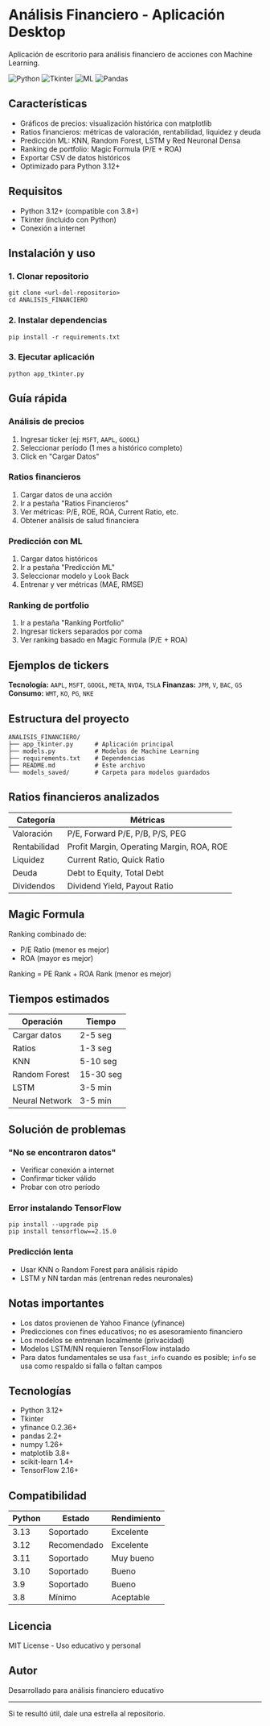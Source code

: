 # Análisis Financiero - Aplicación Desktop

Aplicación de escritorio para análisis financiero de acciones con Machine Learning.

![Python](https://img.shields.io/badge/Python-3.12+-blue.svg)
![Tkinter](https://img.shields.io/badge/GUI-Tkinter-green.svg)
![ML](https://img.shields.io/badge/ML-TensorFlow-orange.svg)
![Pandas](https://img.shields.io/badge/pandas-2.2+-150458.svg)

## Características

- Gráficos de precios: visualización histórica con matplotlib
- Ratios financieros: métricas de valoración, rentabilidad, liquidez y deuda
- Predicción ML: KNN, Random Forest, LSTM y Red Neuronal Densa
- Ranking de portfolio: Magic Formula (P/E + ROA)
- Exportar CSV de datos históricos
- Optimizado para Python 3.12+

## Requisitos

- Python 3.12+ (compatible con 3.8+)
- Tkinter (incluido con Python)
- Conexión a internet

## Instalación y uso

### 1. Clonar repositorio
```
git clone <url-del-repositorio>
cd ANALISIS_FINANCIERO
```

### 2. Instalar dependencias
```
pip install -r requirements.txt
```

### 3. Ejecutar aplicación
```
python app_tkinter.py
```

## Guía rápida

### Análisis de precios
1. Ingresar ticker (ej: `MSFT`, `AAPL`, `GOOGL`)
2. Seleccionar período (1 mes a histórico completo)
3. Click en "Cargar Datos"

### Ratios financieros
1. Cargar datos de una acción
2. Ir a pestaña "Ratios Financieros"
3. Ver métricas: P/E, ROE, ROA, Current Ratio, etc.
4. Obtener análisis de salud financiera

### Predicción con ML
1. Cargar datos históricos
2. Ir a pestaña "Predicción ML"
3. Seleccionar modelo y Look Back
4. Entrenar y ver métricas (MAE, RMSE)

### Ranking de portfolio
1. Ir a pestaña "Ranking Portfolio"
2. Ingresar tickers separados por coma
3. Ver ranking basado en Magic Formula (P/E + ROA)

## Ejemplos de tickers

**Tecnología:** `AAPL`, `MSFT`, `GOOGL`, `META`, `NVDA`, `TSLA`
**Finanzas:** `JPM`, `V`, `BAC`, `GS`
**Consumo:** `WMT`, `KO`, `PG`, `NKE`

## Estructura del proyecto

```
ANALISIS_FINANCIERO/
├── app_tkinter.py      # Aplicación principal
├── models.py           # Modelos de Machine Learning
├── requirements.txt    # Dependencias
├── README.md           # Este archivo
└── models_saved/       # Carpeta para modelos guardados
```

## Ratios financieros analizados

| Categoría      | Métricas                                      |
|----------------|-----------------------------------------------|
| Valoración     | P/E, Forward P/E, P/B, P/S, PEG               |
| Rentabilidad   | Profit Margin, Operating Margin, ROA, ROE     |
| Liquidez       | Current Ratio, Quick Ratio                    |
| Deuda          | Debt to Equity, Total Debt                    |
| Dividendos     | Dividend Yield, Payout Ratio                  |

## Magic Formula

Ranking combinado de:
- P/E Ratio (menor es mejor)
- ROA (mayor es mejor)

Ranking = PE Rank + ROA Rank (menor es mejor)

## Tiempos estimados

| Operación        | Tiempo        |
|------------------|---------------|
| Cargar datos     | 2-5 seg       |
| Ratios           | 1-3 seg       |
| KNN              | 5-10 seg      |
| Random Forest    | 15-30 seg     |
| LSTM             | 3-5 min       |
| Neural Network   | 3-5 min       |

## Solución de problemas

### "No se encontraron datos"
- Verificar conexión a internet
- Confirmar ticker válido
- Probar con otro período

### Error instalando TensorFlow
```
pip install --upgrade pip
pip install tensorflow==2.15.0
```

### Predicción lenta
- Usar KNN o Random Forest para análisis rápido
- LSTM y NN tardan más (entrenan redes neuronales)

## Notas importantes

- Los datos provienen de Yahoo Finance (yfinance)
- Predicciones con fines educativos; no es asesoramiento financiero
- Los modelos se entrenan localmente (privacidad)
- Modelos LSTM/NN requieren TensorFlow instalado
- Para datos fundamentales se usa `fast_info` cuando es posible; `info` se usa como respaldo si falla o faltan campos

## Tecnologías

- Python 3.12+
- Tkinter
- yfinance 0.2.36+
- pandas 2.2+
- numpy 1.26+
- matplotlib 3.8+
- scikit-learn 1.4+
- TensorFlow 2.16+

## Compatibilidad

| Python | Estado       | Rendimiento |
|--------|--------------|-------------|
| 3.13   | Soportado    | Excelente   |
| 3.12   | Recomendado  | Excelente   |
| 3.11   | Soportado    | Muy bueno   |
| 3.10   | Soportado    | Bueno       |
| 3.9    | Soportado    | Bueno       |
| 3.8    | Mínimo       | Aceptable   |

## Licencia

MIT License - Uso educativo y personal

## Autor

Desarrollado para análisis financiero educativo

---

Si te resultó útil, dale una estrella al repositorio.
